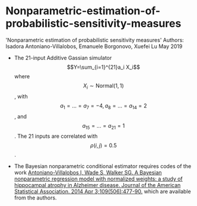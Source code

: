 # Nonparametric-estimation-of-probabilistic-sensitivity-measures

'Nonparametric estimation of probabilistic sensitivity measures'
Authors: Isadora Antoniano-Villalobos, Emanuele Borgonovo, Xuefei Lu
May 2019


* The 21-input Additive Gassian simulator
 $$Y=\sum_{i=1}^{21}a_i X_i$$
where $$X_i \sim \text{Normal}(1,1)$$, with $$a_1 = \dots = a_7 = -4, a_8 =... = a_{14} = 2$$, and $$a_{15} = ... = a_{21} = 1$$. The 21 inputs are correlated with $$\rho(i,j) = 0.5$$.

* The Bayesian nonparametric conditional estimator requires codes of the work
[Antoniano-Villalobos I, Wade S, Walker SG. A Bayesian nonparametric regression model with normalized weights: a study of hippocampal atrophy in Alzheimer disease. Journal of the American Statistical Association. 2014 Apr 3;109(506):477-90.](https://amstat.tandfonline.com/doi/abs/10.1080/01621459.2013.879061)
which are available from the authors.

